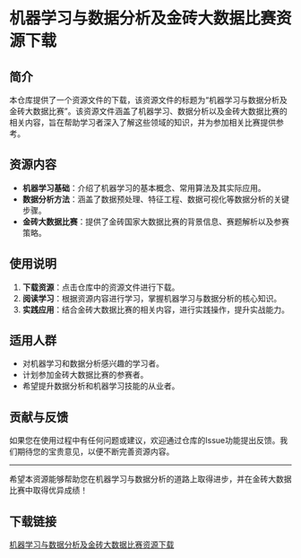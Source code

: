 # 机器学习与数据分析及金砖大数据比赛资源下载

## 简介

本仓库提供了一个资源文件的下载，该资源文件的标题为“机器学习与数据分析及金砖大数据比赛”。该资源文件涵盖了机器学习、数据分析以及金砖大数据比赛的相关内容，旨在帮助学习者深入了解这些领域的知识，并为参加相关比赛提供参考。

## 资源内容

- **机器学习基础**：介绍了机器学习的基本概念、常用算法及其实际应用。
- **数据分析方法**：涵盖了数据预处理、特征工程、数据可视化等数据分析的关键步骤。
- **金砖大数据比赛**：提供了金砖国家大数据比赛的背景信息、赛题解析以及参赛策略。

## 使用说明

1. **下载资源**：点击仓库中的资源文件进行下载。
2. **阅读学习**：根据资源内容进行学习，掌握机器学习与数据分析的核心知识。
3. **实践应用**：结合金砖大数据比赛的相关内容，进行实践操作，提升实战能力。

## 适用人群

- 对机器学习和数据分析感兴趣的学习者。
- 计划参加金砖大数据比赛的参赛者。
- 希望提升数据分析和机器学习技能的从业者。

## 贡献与反馈

如果您在使用过程中有任何问题或建议，欢迎通过仓库的Issue功能提出反馈。我们期待您的宝贵意见，以便不断完善资源内容。

---

希望本资源能够帮助您在机器学习与数据分析的道路上取得进步，并在金砖大数据比赛中取得优异成绩！

## 下载链接

[机器学习与数据分析及金砖大数据比赛资源下载](https://pan.quark.cn/s/d03c3a77a1d5)
